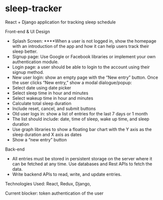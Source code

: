 # sleep-tracker
React + Django application for tracking sleep schedule 

Front-end & UI Design

* Splash Screen: ****When a user is not logged in, show the homepage with an introduction of the app and how it can help users track their sleep   better.
* Signup page: Use Google or Facebook libraries or implement your own authentication module.
* Login page: a user should be able to login to the account using their signup method.
* New user login: show an empty page with the “New entry” button. Once the user clicks “New entry,” show a modal dialogue/popup:
* Select date using date picker
* Select sleep time in hour and minutes
* Select wakeup time in hour and minutes
* Calculate total sleep duration
* Include reset, cancel, and submit buttons
* Old user logs in: show a list of entries for the last 7 days or 1 month
* The list should include: date, time of sleep, wake up time, and sleep duration
* Use graph libraries to show a floating bar chart with the Y axis as the sleep duration and X axis as dates
* Show a “new entry” button

Back-end

* All entries must be stored in persistent storage on the server where it can be fetched at any time. Use databases and Rest APIs to fetch the data.
* Write backend APIs to read, write, and update entries.

Technologies Used:
React, Redux, Django,

Current blocker:
token authentication of the user
